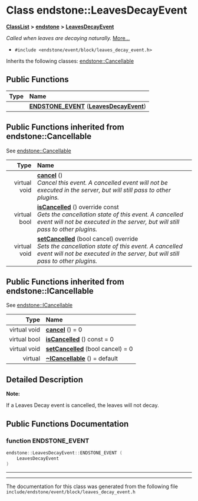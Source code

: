 

# Class endstone::LeavesDecayEvent



[**ClassList**](annotated.md) **>** [**endstone**](namespaceendstone.md) **>** [**LeavesDecayEvent**](classendstone_1_1LeavesDecayEvent.md)



_Called when leaves are decaying naturally._ [More...](#detailed-description)

* `#include <endstone/event/block/leaves_decay_event.h>`



Inherits the following classes: [endstone::Cancellable](classendstone_1_1Cancellable.md)










































































## Public Functions

| Type | Name |
| ---: | :--- |
|   | [**ENDSTONE\_EVENT**](#function-endstone_event) ([**LeavesDecayEvent**](classendstone_1_1LeavesDecayEvent.md)) <br> |


## Public Functions inherited from endstone::Cancellable

See [endstone::Cancellable](classendstone_1_1Cancellable.md)

| Type | Name |
| ---: | :--- |
| virtual void | [**cancel**](classendstone_1_1Cancellable.md#function-cancel) () <br>_Cancel this event. A cancelled event will not be executed in the server, but will still pass to other plugins._  |
| virtual bool | [**isCancelled**](classendstone_1_1Cancellable.md#function-iscancelled) () override const<br>_Gets the cancellation state of this event. A cancelled event will not be executed in the server, but will still pass to other plugins._  |
| virtual void | [**setCancelled**](classendstone_1_1Cancellable.md#function-setcancelled) (bool cancel) override<br>_Sets the cancellation state of this event. A cancelled event will not be executed in the server, but will still pass to other plugins._  |


## Public Functions inherited from endstone::ICancellable

See [endstone::ICancellable](classendstone_1_1ICancellable.md)

| Type | Name |
| ---: | :--- |
| virtual void | [**cancel**](classendstone_1_1ICancellable.md#function-cancel) () = 0<br> |
| virtual bool | [**isCancelled**](classendstone_1_1ICancellable.md#function-iscancelled) () const = 0<br> |
| virtual void | [**setCancelled**](classendstone_1_1ICancellable.md#function-setcancelled) (bool cancel) = 0<br> |
| virtual  | [**~ICancellable**](classendstone_1_1ICancellable.md#function-icancellable) () = default<br> |
















































































## Detailed Description




**Note:**

If a Leaves Decay event is cancelled, the leaves will not decay. 





    
## Public Functions Documentation




### function ENDSTONE\_EVENT 

```C++
endstone::LeavesDecayEvent::ENDSTONE_EVENT (
    LeavesDecayEvent
) 
```




<hr>

------------------------------
The documentation for this class was generated from the following file `include/endstone/event/block/leaves_decay_event.h`

